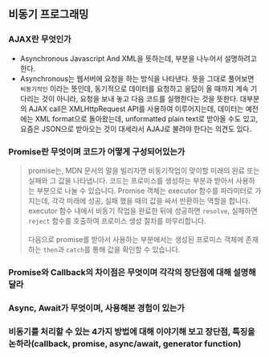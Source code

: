 ## 비동기 프로그래밍

### AJAX란 무엇인가

-   Asynchronous Javascript And XML을 뜻하는데, 부분을 나누어서 설명하려고 한다.
-   Asynchronous는 웹서버에 요청을 하는 방식을 나타낸다. 뜻을 그대로 풀어보면 `비동기적인` 이라는 뜻인데, 동기적으로 데이터를 요청하고 응답이 올 때까지 계속 기다리는 것이 아니라, 요청을 보내 놓고 다음 코드를 실행한다는 것을 뜻한다. 대부분의 AJAX call은 XMLHttpRequest API를 사용하여 이루어지는데, 데이터는 예전에는 XML format으로 돌아왔는데, unformatted plain text로 받아올 수도 있고, 요즘은 JSON으로 받아오는 것이 대세라서 AJAJ로 불려야 한다는 의견도 있다.

### Promise란 무엇이며 코드가 어떻게 구성되어있는가

> promise는, MDN 문서의 말을 빌리자면 비동기작업이 맞이할 미래의 완료 또는 실패와 그 값을 나타냅니다. 코드는 프로미스를 생성하는 부분과 받아서 사용하는 부분으로 나눌 수 있습니다. Promise 객체는 executor 함수를 파라미터로 가지는데, 각각 미래에 성공, 실패 했을 때의 값을 싸서 반환하는 역할을 합니다. executor 함수 내에서 비동기 작업을 완료한 뒤에 성공하면 `resolve`, 실패하면 `reject` 함수를 호출하여 프로미스 생성 절차를 마무리합니다. <br><br>
> 다음으로 promise를 받아서 사용하는 부분에서는 생성된 프로미스 객체에 존재하는 `then`과 `catch`를 통해 값을 확인할 수 있습니다.

### Promise와 Callback의 차이점은 무엇이며 각각의 장단점에 대해 설명해달라

### Async, Await가 무엇이며, 사용해본 경험이 있는가

### 비동기를 처리할 수 있는 4가지 방법에 대해 이야기해 보고 장단점, 특징을 논하라(callback, promise, async/await, generator function)
